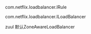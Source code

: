 
com.netflix.loadbalancer.IRule

com.netflix.loadbalancer.ILoadBalancer


zuul 默认ZoneAwareLoadBalancer